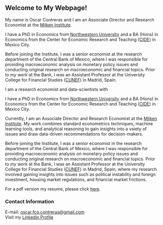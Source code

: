 ## Welcome to My Webpage!

My name is Oscar Contreras and I am an Associate Director and Research Economist at the [Milken Institute](http://milkeninstitute.org/). 

I have a PhD in Economics from [Northwestern University](https://www.northwestern.edu/) and a BA (Hons) in Economics from the Center for Economic Research and Teaching ([CIDE](https://www.cide.edu/)) in Mexico City.

Before joining the Institute, I was a senior economist at the research department of the Central Bank of Mexico, where I was responsible for providing macroeconomic analysis on monetary policy issues and conducting original research on macroeconomic and financial topics. Prior to my work at the Bank, I was an Assistant Professor at the University College for Financial Studies ([CUNEF](https://www.cunef.edu/)) in Madrid, Spain. 

I am a research economist and data-scientists with 

I have a PhD in Economics from [Northwestern University](https://www.northwestern.edu/) and a BA (Hons) in Economics from the Center for Economic Research and Teaching ([CIDE](https://www.cide.edu/)) in Mexico City.

Currently, I am an Associate Director and Research Economist at the [Milken Institute](http://milkeninstitute.org/). My work combines standard econometrics techniques, machine learning tools, and analytical reasoning to gain insights into a vaiety of issues and draw data-driven recommendations for decision-makers.

Before joining the Institute, I was a senior economist in the research department of the Central Bank of Mexico, where I was responsible for providing macroeconomic analysis on monetary policy issues and conducting original research on macroeconomic and financial topics. Prior to my work at the Bank, I was an Assistant Professor at the University College for Financial Studies ([CUNEF](https://www.cunef.edu/)) in Madrid, Spain, where my research involved gaining insights into issues such as political instability and foreign investment, housing market regulations, and financial market frictions.

For a pdf version my resume, please click [here](./resume_contreras.pdf).

### Contact Information
E-mail: oscar.fco.contreras@gmail.com <br>
Visit my [Linkedin Profile](https://www.linkedin.com/in/oscarfcontreras)

